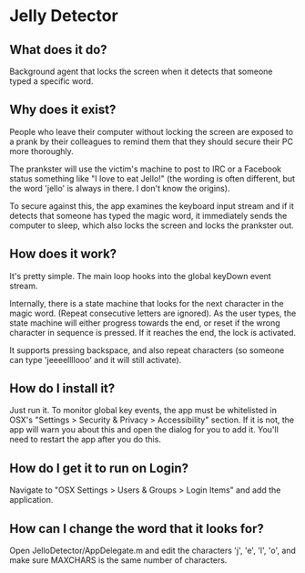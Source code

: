 # Jelly Detector

## What does it do?
Background agent that locks the screen when it detects that someone typed a specific word.

## Why does it exist?
People who leave their computer without locking the screen are exposed to a prank by their colleagues
to remind them that they should secure their PC more thoroughly.

The prankster will use the victim's machine to post to IRC or a Facebook status something like
"I love to eat Jello!" (the wording is often different, but the word 'jello' is always in there.
I don't know the origins).

To secure against this, the app examines the keyboard input stream and if it detects that someone
has typed the magic word, it immediately sends the computer to sleep, which also locks the screen
and locks the prankster out.

## How does it work?
It's pretty simple. The main loop hooks into the global keyDown event stream.

Internally, there is a state machine that looks for the next character in the magic word. (Repeat
consecutive letters are ignored). As the user types, the state machine will either progress towards the
end, or reset if the wrong character in sequence is pressed. If it reaches the end, the lock is
activated.

It supports pressing backspace, and also repeat characters (so someone can type 'jeeeellllooo'
and it will still activate).

## How do I install it?
Just run it. To monitor global key events, the app must be whitelisted in OSX's
"Settings > Security & Privacy > Accessibility" section. If it is not, the app will warn you about
this and open the dialog for you to add it. You'll need to restart the app after you do this.

## How do I get it to run on Login?
Navigate to "OSX Settings > Users & Groups > Login Items" and add the application.

## How can I change the word that it looks for?
Open JelloDetector/AppDelegate.m and edit the characters 'j', 'e', 'l', 'o', and make sure
MAXCHARS is the same number of characters.
